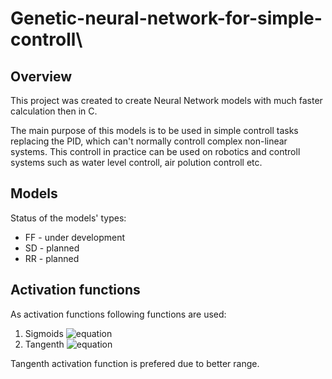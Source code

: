 # Genetic-neural-network-for-simple-controll\

## Overview
This project was created to create Neural Network models with much faster calculation then in C. 

The main purpose of this models is to be used in simple controll tasks replacing the PID, which can't normally controll complex non-linear systems. This controll in practice can be used on robotics and controll systems such as water level controll, air polution controll etc.

## Models
Status of the models' types:
- FF - under development 
- SD - planned
- RR - planned

## Activation functions
As activation functions following functions are used:
1) Sigmoids ![equation](https://latex.codecogs.com/svg.image?%5Csigma(x)=%5Cfrac%7B1%7D%7B1&plus;e%5E%7B-2%7D%7D,%5Cquad%5Csigma%5Cin%3C0,1%3E)
2) Tangenth ![equation](https://latex.codecogs.com/svg.image?%5Ctanh(x)=%5Cfrac%7Be%5E%7Bx%7D-e%5E%7B-x%7D%7D%7Be%5E%7Bx%7D&plus;e%5E%7B-x%7D%7D,%5Cquad%5Csigma%5Cin%3C-1,1%3E)

Tangenth activation function is prefered due to better range.